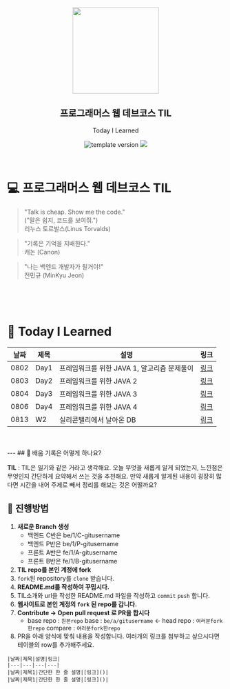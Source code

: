 <br/>
<p align="middle" >
  <img width="200px;" src="./src/images/prgms-logo.png"/>
</p>
<h2 align="middle">프로그래머스 웹 데브코스 TIL</h2>
<p align="middle">Today I Learned</p>
<p align="middle">
  <img src="https://img.shields.io/badge/version-1.0.0-blue?style=flat-square" alt="template version"/>
  <img src="https://img.shields.io/badge/language-md-md.svg?style=flat-square"/>
</p>

<p align="middle">
  <!-- <a href="#">☕ 블로그 링크</a> -->  
</p>

<br/>

# 💻 프로그래머스 웹 데브코스 TIL

> "Talk is cheap. Show me the code."  
> ("말은 쉽지, 코드를 보여줘.")  
> 리누스 토르발스(Linus Torvalds)

> "기록은 기억을 지배한다."  
> 캐논 (Canon)

> "나는 백엔드 개발자가 될거야!"  
> 전민규 (MinKyu Jeon)   


<br/>
<br/>
<br/>

# **📖 Today I Learned**
|날짜|제목|설명|링크|
|---|---|---|---|
|0802|Day1|프레임워크를 위한 JAVA 1, 알고리즘 문제풀이|[링크](https://github.com/16min99/TIL/blob/main/0802dev.md)|
|0803|Day2|프레임워크를 위한 JAVA 2|[링크](https://github.com/16min99/TIL/blob/main/0803dev.md)|
|0804|Day3|프레임워크를 위한 JAVA 3|[링크](https://github.com/16min99/TIL/blob/main/0804dev.md)|
|0806|Day4|프레임워크를 위한 JAVA 4|[링크](https://github.com/16min99/TIL/blob/main/0806.md)|
|0813|W2|실리콘밸리에서 날아온 DB|[링크](https://github.com/16min99/TIL/blob/main/2주차DB.md)|


<br/>
<br/>
---
## 📌 배움 기록은 어떻게 하나요?

**TIL** : TIL은 일기와 같은 거라고 생각해요. 오늘 무엇을 새롭게 알게 되었는지, 느낀점은 무엇인지 간단하게 요약해서 쓰는 것을 추천해요. 만약 새롭게 알게된 내용이 굉장히 많다면 시간을 내어 주제로 빼서 정리를 해보는 것은 어떨까요?

## 🚀 진행방법

1. **새로운 Branch 생성**
   - 백엔드 C반은 be/1/C-gitusername  
   - 백엔드 P반은 be/1/P-gitusername
   - 프론트 A반은 fe/1/A-gitusername
   - 프론트 B반은 fe/1/B-gitusername
2. **TIL repo를 본인 계정에 fork**
3. `fork`된 repository를 `clone` 받습니다.
4. **README.md를 작성하여 꾸밉시다.**
5. TIL소개와 url을 작성한 README.md 파일을 작성하고 `commit` `push` 합니다.
6. **웹사이트로 본인 계정의 `fork` 된 repo를 갑니다.**
7. **Contribute → Open pull request 로 PR을 합시다**
   - base repo : `원본repo` base : `be/a/gitusername` ← head repo : `여러분fork한repo` compare : `여러분fork한repo`
8. PR을 아래 양식에 맞춰 내용을 작성합니다.
   여러개의 링크를 첨부하고 싶으시다면 테이블의 row를 추가해주세요.

```
|날짜|제목|설명|링크|
|---|---|---|---|
|날짜|제목1|간단한 한 줄 설명|[링크]()|
|날짜|제목1|간단한 한 줄 설명|[링크]()|
```
